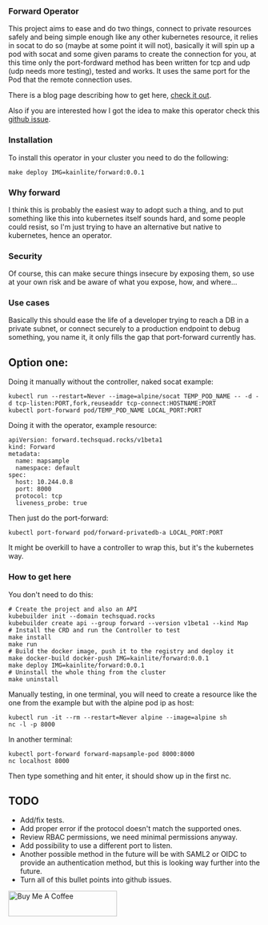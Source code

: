 ### Forward Operator

This project aims to ease and do two things, connect to private resources safely and being simple enough like any other kubernetes resource, it relies in socat to do so (maybe at some point it will not), basically it will spin up a pod with socat and some given params to create the connection for you, at this time only the port-fordward method has been written for tcp and udp (udp needs more testing), tested and works. It uses the same port for the Pod that the remote connection uses.

There is a blog page describing how to get here, [check it out](https://techsquad.rocks/blog/cloud_native_applications_with_kubebuilder_and_kind_aka_kubernetes_operators/).

Also if you are interested how I got the idea to make this operator check this [github issue](https://github.com/kubernetes/kubernetes/issues/72597).

### Installation
To install this operator in your cluster you need to do the following:
```
make deploy IMG=kainlite/forward:0.0.1
```

### Why forward
I think this is probably the easiest way to adopt such a thing, and to put something like this into kubernetes itself sounds hard, and some people could resist, so I'm just trying to have an alternative but native to kubernetes, hence an operator.

### Security
Of course, this can make secure things insecure by exposing them, so use at your own risk and be aware of what you expose, how, and where...

### Use cases
Basically this should ease the life of a developer trying to reach a DB in a private subnet, or connect securely to a production endpoint to debug something, you name it, it only fills the gap that port-forward currently has.

## Option one:
Doing it manually without the controller, naked socat example:

```
kubectl run --restart=Never --image=alpine/socat TEMP_POD_NAME -- -d -d tcp-listen:PORT,fork,reuseaddr tcp-connect:HOSTNAME:PORT
kubectl port-forward pod/TEMP_POD_NAME LOCAL_PORT:PORT
```

Doing it with the operator, example resource:
```
apiVersion: forward.techsquad.rocks/v1beta1
kind: Forward
metadata:
  name: mapsample
  namespace: default
spec:
  host: 10.244.0.8
  port: 8000
  protocol: tcp
  liveness_probe: true
```

Then just do the port-forward:
```
kubectl port-forward pod/forward-privatedb-a LOCAL_PORT:PORT
```

It might be overkill to have a controller to wrap this, but it's the kubernetes way.

### How to get here
You don't need to do this:
```
# Create the project and also an API
kubebuilder init --domain techsquad.rocks
kubebuilder create api --group forward --version v1beta1 --kind Map
# Install the CRD and run the Controller to test
make install
make run
# Build the docker image, push it to the registry and deploy it
make docker-build docker-push IMG=kainlite/forward:0.0.1
make deploy IMG=kainlite/forward:0.0.1
# Uninstall the whole thing from the cluster
make uninstall
```

Manually testing, in one terminal, you will need to create a resource like the one from the example but with the alpine pod ip as host:
```
kubectl run -it --rm --restart=Never alpine --image=alpine sh
nc -l -p 8000
```

In another terminal:
```
kubectl port-forward forward-mapsample-pod 8000:8000
nc localhost 8000
```
Then type something and hit enter, it should show up in the first nc.

## TODO
* Add/fix tests.
* Add proper error if the protocol doesn't match the supported ones.
* Review RBAC permissions, we need minimal permissions anyway.
* Add possibility to use a different port to listen.
* Another possible method in the future will be with SAML2 or OIDC to provide an authentication method, but this is looking way further into the future.
* Turn all of this bullet points into github issues.

<a href="https://www.buymeacoffee.com/NDx5OFh" target="_blank"><img src="https://cdn.buymeacoffee.com/buttons/default-green.png" alt="Buy Me A Coffee" style="height: 51px !important;width: 217px !important;" ></a>
